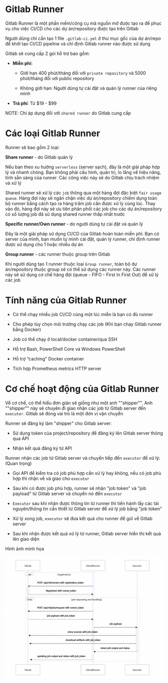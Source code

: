 # Gitlab Runner

Gitlab Runner là một phần mềm/công cụ mã nguồn mở được tạo ra để phục vụ cho việc CI/CD cho các dự án/repository được tạo trên Gitlab

Người dùng chỉ cần tạo 1 file `.gitlab-ci.yml` ở thư mục gốc của dự án/repo để khởi tạo CI/CD pipeline và chỉ định Gitlab runner nào được sử dụng

Gitlab sẽ cung cấp 2 gói hỗ trợ bao gồm:

- **Miễn phí**:

	+ Giới hạn 400 phút/tháng đối với `private repository` và 5000 phút/tháng đối với public repository

	+ Không giới hạn: Người dùng tự cài đặt và quản lý runner của riêng mình

- **Trả phí**: Từ $19 - $99 

NOTE: Chỉ áp dụng đối với `shared runner` do Gitlab cung cấp

# Các loại Gitlab Runner

Runner sẽ bao gồm 2 loại:

**Share runner** - do Gitlab quản lý

Nếu bạn theo xu hướng `serverless` (server sạch), đây là một giải pháp hợp lý và nhanh chóng. Bạn không phải cấu hình, quản trị, lo lắng về hiệu năng, tính sẵn sàng của runner. Các công việc này sẽ do Gitlab chịu trách nhiệm và xử lý

Shared runner sẽ xử lý các `job` thông qua một hàng đợi đặc biệt `fair usage queue`. Hàng đợi này sẽ ngăn chặn việc dự án/repository chiếm dụng toàn bộ runner bằng cách tạo ra hàng trăm job cần được xử lý cùng lúc. Thay vào đó, hàng đợi này sẽ ưu tiên phân phối các job cho các dự án/repository có số lượng job đã sử dụng shared runner thấp nhất trước

**Specific runner/Own runner** - do người dùng tự cài đặt và quản lý

Đây là một giải pháp sử dụng CI/CD của Gitlab hoàn toàn miễn phí. Bạn có server của mình, bạn muốn tự mình cài đặt, quản lý runner, chỉ định runner được sử dụng cho 1 hoặc nhiều dự án

**Group runner** - các runner thuộc group trên Gitlab

Khi người dùng tạo 1 runner thuộc loại `Group runner`, toàn bộ dự án/repository thuộc group sẽ có thể sử dụng các runner này. Các runner này sẽ sử dụng cơ chế hàng đợi (queue - FIFO - First In First Out) để xử lý các job

# Tính năng của Gitlab Runner

- Có thể chạy nhiều job CI/CD cùng một lúc miễn là bạn có đủ runner

- Cho phép tùy chọn môi trường chạy các job (Khi bạn chạy Gitlab runner bằng Docker)

- Job có thể chạy ở local/docker container/qua SSH

- Hỗ trợ  Bash, PowerShell Core và Windows PowerShell

- Hỗ trợ “caching” Docker container

- Tích hợp Prometheus metrics HTTP server

# Cơ chế hoạt động của Gitlab Runner

Về cơ chế, có thể hiểu đơn giản sẽ giống như một anh ""shipper"". Anh ""shipper"" này sẽ chuyên đi giao nhận các job từ Gitlab server đến `executor`. Gitlab sẽ đóng vai trò là một đơn vị vận chuyển

Runner sẽ đăng ký làm "shipper" cho Gitlab server:

- Sử dụng token của project/repository để đăng ký lên Gitlab server thông qua API

- Nhận kết quả đăng ký từ API

Runner nhận các job từ Gitlab server và chuyển tiếp đến `executor` để xử lý: (Quan trọng)

- Gọi API để kiểm tra có job phù hợp cần xử lý hay không, nếu có job phù hợp thì nhận về và giao cho `executor`

- Sau khi có được job phù hợp, runner sẽ nhận "job token" và "job payload" từ Gitlab server và chuyển nó đến `executor`

- `Executor` sau khi nhận được thông tin từ runner thì tiến hành lấy các tài nguyên/thông tin cần thiết từ Gitlab server để xử lý job bằng "job token"

- Xử lý xong job, `executor` sẽ đưa kết quả cho runner để gửi về Gitlab server

- Sau khi nhận được kết quả xử lý từ runner, Gitlab server hiển thị kết quả lên giao diện 

Hình ảnh minh họa

![](/cicd/images/gitlabrunner.png)
